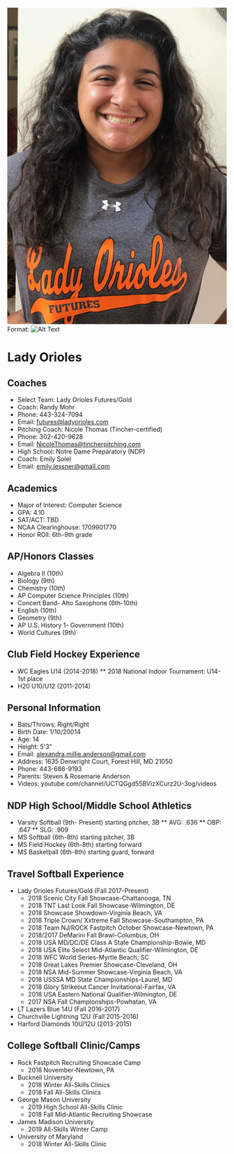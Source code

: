 ![GitHub Logo](/images/alex-andersonladyos.jpg)
Format: ![Alt Text](url)
# Lady Orioles

## Coaches
* Select Team: Lady Orioles Futures/Gold
* Coach: Randy Mohr
* Phone: 443-324-7094
* Email: futures@ladyorioles.com
* Pitching Coach: Nicole Thomas (Tincher-certified)
* Phone: 302-420-9628
* Email: NicoleThomas@tincherpitching.com
* High School: Notre Dame Preparatory (NDP)
* Coach: Emily Solel
* Email: emily.lessner@gmail.com

## Academics
* Major of Interest: Computer Science
* GPA: 4.10
* SAT/ACT: TBD
* NCAA Clearinghouse: 1709901770 
* Honor ROll: 6th-9th grade

## AP/Honors Classes
* Algebra II (10th)
* Biology (9th)
* Chemistry (10th)
* AP Computer Science Principles (10th)
* Concert Band- Alto Saxophone (6th-10th)
* English (10th)
* Geometry (9th)
* AP U.S. History 1- Government (10th)
* World Cultures (9th)

## Club Field Hockey Experience
* WC Eagles U14 (2014-2018)
** 2018 National Indoor Tournament: U14- 1st place
* H20 U10/U12 (2011-2014)

## Personal Information
* Bats/Throws: Right/Right
* Birth Date: 1/10/20014
* Age: 14
* Height: 5'3"
* Email: alexandra.millie.anderson@gmail.com
* Address: 1635 Denwright Court, Forest Hill, MD 21050
* Phone: 443-686-9193
* Parents: Steven & Rosemarie Anderson
* Videos: youtube.com/channel/UCTQGgd55BVizXCurz2U-3og/videos    

## NDP High School/Middle School Athletics
* Varsity Softball (9th- Present) starting pitcher, 3B
** AVG: .636
** OBP: .647
** SLG: .909
* MS Softball (6th-8th) starting pitcher, 3B
* MS Field Hockey (6th-8th) starting forward
* MS Basketball (6th-8th) starting guard, forward

## Travel Softball Experience
* Lady Orioles Futures/Gold (Fall 2017-Present)
  * 2018 Scenic City Fall Showcase-Chattanooga, TN
  * 2018 TNT Last Look Fall Showcase-Wilmington, DE
  * 2018 Showcase Showdown-Virginia Beach, VA
  * 2018 Triple Crown/ Xxtreme Fall Showcase-Southampton, PA
  * 2018 Team NJ/ROCK Fastpitch October Showcase-Newtown, PA
  * 2018/2017 DeMarini Fall Brawl-Columbus, OH
  * 2018 USA MD/DC/DE Class A State Championship-Bowie, MD
  * 2018 USA Elite Select Mid-Atlantic Qualifier-Wilmington, DE
  * 2018 WFC World Series-Myrtle Beach, SC
  * 2018 Great Lakes Premier Showcase-Cleveland, OH
  * 2018 NSA Mid-Summer Showcase-Virginia Beach, VA
  * 2018 USSSA MD State Championships-Laurel, MD
  * 2018 Glory Strikeout Cancer Invitational-Fairfax, VA
  * 2018 USA Eastern National Qualifier-Wilmington, DE
  * 2017 NSA Fall Championships-Powhatan, VA
* LT Lazers Blue 14U (Fall 2016-2017)
* Churchville Lightning 12U (Fall 2015-2016)
* Harford Diamonds 10U/12U (2013-2015)

## College Softball Clinic/Camps
* Rock Fastpitch Recruiting Showcase Camp
  * 2018 November-Newtown, PA
* Bucknell University
  * 2018 Winter All-Skills Clinics
  * 2018 Fall All-Skills Clinics
* George Mason University
  * 2019 High School All-Skills Clinic
  * 2018 Fall Mid-Atlantic Recruiting Showcase
* James Madison University
  * 2019 All-Skills Winter Camp
* University of Maryland
  * 2018 Winter All-Skills Clinic

